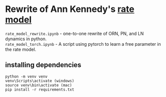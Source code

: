 # Rewrite of Ann Kennedy's [rate model](https://github.com/annkennedy/mushroomBody)
`rate_model_rewrite.ipynb` - one-to-one rewrite of ORN, PN, and LN dynamics in python. <br>
`rate_model_torch.ipynb` - A script using pytorch to learn a free parameter in the rate model.

## installing dependencies
```
python -m venv venv
venv\Scripts\activate (windows)
source venv\bin\activate (mac)
pip install -r requirements.txt
```
